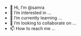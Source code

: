 - 👋 Hi, I’m @samra
- 👀 I’m interested in ...
- 🌱 I’m currently learning ...
- 💞️ I’m looking to collaborate on ...
- 📫 How to reach me ...

<!---
samra/samra is a ✨ special ✨ repository because its `README.md` (this file) appears on your GitHub profile.
You can click the Preview link to take a look at your changes.
--->
